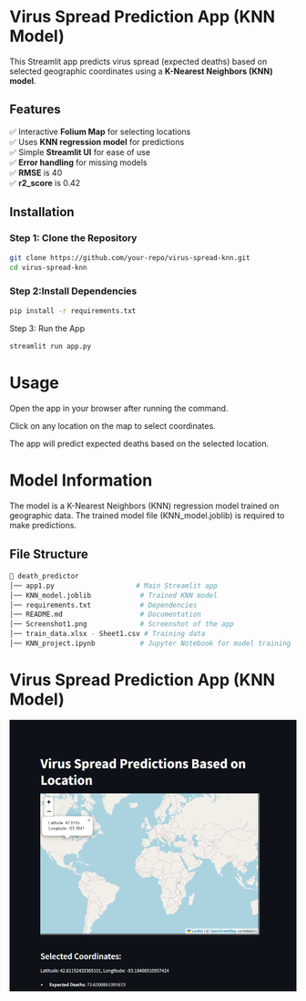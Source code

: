 
# **Virus Spread Prediction App (KNN Model)**  

This Streamlit app predicts virus spread (expected deaths) based on selected geographic coordinates using a **K-Nearest Neighbors (KNN) model**.  

## **Features**  
✅ Interactive **Folium Map** for selecting locations  
✅ Uses **KNN regression model** for predictions  
✅ Simple **Streamlit UI** for ease of use  
✅ **Error handling** for missing models  
✅ **RMSE** is 40  
✅ **r2_score** is 0.42 

## **Installation**  
### **Step 1: Clone the Repository**  
```bash
git clone https://github.com/your-repo/virus-spread-knn.git
cd virus-spread-knn
```
### **Step 2:Install Dependencies**  
```bash
pip install -r requirements.txt
```
Step 3: Run the App
```bash
streamlit run app.py
```

# **Usage**
Open the app in your browser after running the command.

Click on any location on the map to select coordinates.

The app will predict expected deaths based on the selected location.

# **Model Information**
The model is a K-Nearest Neighbors (KNN) regression model trained on geographic data.
The trained model file (KNN_model.joblib) is required to make predictions.

## File Structure
```bash
📂 death_predictor
│── app1.py                    # Main Streamlit app
│── KNN_model.joblib            # Trained KNN model
│── requirements.txt            # Dependencies
│── README.md                   # Documentation
│── Screenshot1.png             # Screenshot of the app
│── train_data.xlsx - Sheet1.csv # Training data
│── KNN_project.ipynb           # Jupyter Notebook for model training
```
# **Virus Spread Prediction App (KNN Model)**  

![App Screenshot](Screenshot1.png)

